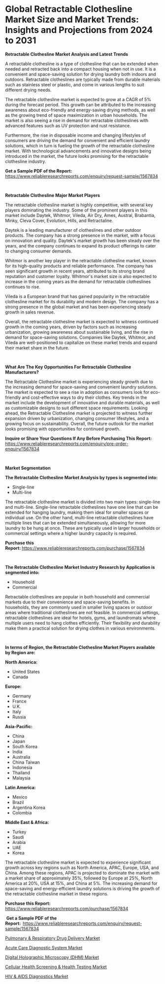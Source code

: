<p><h1>Global Retractable Clothesline Market Size and Market Trends: Insights and Projections from 2024 to 2031</h1></p><p><strong>Retractable Clothesline Market Analysis and Latest Trends</strong></p>
<p><p>A retractable clothesline is a type of clothesline that can be extended when needed and retracted back into a compact housing when not in use. It is a convenient and space-saving solution for drying laundry both indoors and outdoors. Retractable clotheslines are typically made from durable materials such as stainless steel or plastic, and come in various lengths to suit different drying needs.</p><p>The retractable clothesline market is expected to grow at a CAGR of 5% during the forecast period. This growth can be attributed to the increasing awareness about eco-friendly and energy-saving drying methods, as well as the growing trend of space maximization in urban households. The market is also seeing a rise in demand for retractable clotheslines with advanced features such as UV protection and rust resistance.</p><p>Furthermore, the rise in disposable income and changing lifestyles of consumers are driving the demand for convenient and efficient laundry solutions, which in turn is fueling the growth of the retractable clothesline market. With technological advancements and innovative designs being introduced in the market, the future looks promising for the retractable clothesline industry.</p></p>
<p><strong>Get a Sample PDF of the Report:&nbsp;</strong> <a href="https://www.reliableresearchreports.com/enquiry/request-sample/1567834">https://www.reliableresearchreports.com/enquiry/request-sample/1567834</a></p>
<p>&nbsp;</p>
<p><strong>Retractable Clothesline Major Market Players</strong></p>
<p><p>The retractable clothesline market is highly competitive, with several key players dominating the industry. Some of the prominent players in this market include Daytek, Whitmor, Vileda, Air Dry, Ames, Austral, Brabantia, Minky, Cleva Cover, Evolution, Hills, and Retractaline.</p><p>Daytek is a leading manufacturer of clotheslines and other outdoor products. The company has a strong presence in the market, with a focus on innovation and quality. Daytek's market growth has been steady over the years, and the company continues to expand its product offerings to cater to changing consumer demands.</p><p>Whitmor is another key player in the retractable clothesline market, known for its high-quality products and reliable performance. The company has seen significant growth in recent years, attributed to its strong brand reputation and customer loyalty. Whitmor's market size is also expected to increase in the coming years as the demand for retractable clotheslines continues to rise.</p><p>Vileda is a European brand that has gained popularity in the retractable clothesline market for its durability and modern design. The company has a strong presence in the global market and has been experiencing steady growth in sales revenue.</p><p>Overall, the retractable clothesline market is expected to witness continued growth in the coming years, driven by factors such as increasing urbanization, growing awareness about sustainable living, and the rise in demand for space-saving solutions. Companies like Daytek, Whitmor, and Vileda are well-positioned to capitalize on these market trends and expand their market share in the future.</p></p>
<p>&nbsp;</p>
<p><strong>What Are The Key Opportunities For Retractable Clothesline Manufacturers?</strong></p>
<p><p>The Retractable Clothesline market is experiencing steady growth due to the increasing demand for space-saving and convenient laundry solutions. The market is expected to see a rise in adoption as consumers look for eco-friendly and cost-effective ways to dry their clothes. Key trends in the market include the development of innovative and durable materials, as well as customizable designs to suit different space requirements. Looking ahead, the Retractable Clothesline market is projected to witness further expansion driven by urbanization, changing consumer lifestyles, and a growing focus on sustainability. Overall, the future outlook for the market looks promising with opportunities for continued growth.</p></p>
<p><strong>Inquire or Share Your Questions If Any Before Purchasing This Report:</strong> <a href="https://www.reliableresearchreports.com/enquiry/pre-order-enquiry/1567834">https://www.reliableresearchreports.com/enquiry/pre-order-enquiry/1567834</a></p>
<p>&nbsp;</p>
<p><strong>Market Segmentation</strong></p>
<p><strong>The Retractable Clothesline Market Analysis by types is segmented into:</strong></p>
<p><ul><li>Single-line</li><li>Multi-line</li></ul></p>
<p><p>The retractable clothesline market is divided into two main types: single-line and multi-line. Single-line retractable clotheslines have one line that can be extended for hanging laundry, making them ideal for smaller spaces or individual use. On the other hand, multi-line retractable clotheslines have multiple lines that can be extended simultaneously, allowing for more laundry to be hung at once. These are typically used in larger households or commercial settings where a higher laundry capacity is required.</p></p>
<p><strong>Purchase this Report:&nbsp;</strong><a href="https://www.reliableresearchreports.com/purchase/1567834">https://www.reliableresearchreports.com/purchase/1567834</a></p>
<p>&nbsp;</p>
<p><strong>The Retractable Clothesline Market Industry Research by Application is segmented into:</strong></p>
<p><ul><li>Household</li><li>Commercial</li></ul></p>
<p><p>Retractable clotheslines are popular in both household and commercial markets due to their convenience and space-saving benefits. In households, they are commonly used in smaller living spaces or outdoor areas where traditional clotheslines are not feasible. In commercial settings, retractable clotheslines are ideal for hotels, gyms, and laundromats where multiple users need to hang clothes efficiently. Their flexibility and durability make them a practical solution for drying clothes in various environments.</p></p>
<p>&nbsp;</p>
<p><strong>In terms of Region, the Retractable Clothesline Market Players available by Region are:</strong></p>
<p>
    <p> <strong> North America: </strong>
        <ul>
            <li>United States</li>
            <li>Canada</li>
        </ul>
        </p> 
    <p> <strong> Europe: </strong>
        <ul>
            <li>Germany</li>
            <li>France</li>
            <li>U.K.</li>
            <li>Italy</li>
            <li>Russia</li>
        </ul>
        </p> 
    <p> <strong> Asia-Pacific: </strong>
        <ul>
            <li>China</li>
            <li>Japan</li>
            <li>South Korea</li>
            <li>India</li>
            <li>Australia</li>
            <li>China Taiwan</li>
            <li>Indonesia</li>
            <li>Thailand</li>
            <li>Malaysia</li>
        </ul>
        </p> 
    <p> <strong> Latin America: </strong>
        <ul>
            <li>Mexico</li>
            <li>Brazil</li>
            <li>Argentina Korea</li>
            <li>Colombia</li>
        </ul>
        </p> 
    <p> <strong> Middle East & Africa: </strong>
        <ul>
            <li>Turkey</li>
            <li>Saudi</li>
            <li>Arabia</li>
            <li>UAE</li>
            <li>Korea</li>
        </ul>
    </p>
    </p>
<p><p>The retractable clothesline market is expected to experience significant growth across key regions such as North America, APAC, Europe, USA, and China. Among these regions, APAC is projected to dominate the market with a market share of approximately 35%, followed by Europe at 25%, North America at 20%, USA at 15%, and China at 5%. The increasing demand for space-saving and energy-efficient laundry solutions is driving the growth of the retractable clothesline market in these regions.</p></p>
<p><strong>Purchase this Report: </strong><a href="https://www.reliableresearchreports.com/purchase/1567834">https://www.reliableresearchreports.com/purchase/1567834</a></p>
<p>&nbsp;<strong>Get a Sample PDF of the Report:&nbsp;&nbsp;</strong><a href="https://www.reliableresearchreports.com/enquiry/request-sample/1567834">https://www.reliableresearchreports.com/enquiry/request-sample/1567834</a></p>
<p><strong></strong></p>
<p><p><a href="https://medium.com/@joshuabaker550/pulmonary-amp-respiratory-drug-delivery-market-size-cagr-trends-2024-2030-854f7b2e79ef">Pulmonary & Respiratory Drug Delivery Market</a></p><p><a href="https://medium.com/@joshuabaker550/acute-care-diagnostic-system-market-share-evolution-and-market-growth-trends-2024-2031-9f8fb9d34045">Acute Care Diagnostic System Market</a></p><p><a href="https://medium.com/@joshuabaker550/digital-holographic-microscopy-dhm-market-report-reveals-the-latest-trends-and-growth-38ddbb78d3fa">Digital Holographic Microscopy (DHM) Market</a></p><p><a href="https://medium.com/@joshuabaker550/cellular-health-screening-amp-health-testing-market-analysis-its-cagr-market-segmentation-and-edb891ae1cb9">Cellular Health Screening & Health Testing Market</a></p><p><a href="https://medium.com/@joshuabaker550/hiv-amp-aids-diagnostics-market-competitive-analysis-market-trends-and-forecast-to-2031-7038493f63fd">HIV & AIDS Diagnostics Market</a></p></p>